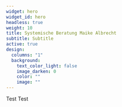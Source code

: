 ```yaml
---
widget: hero
widget_id: hero
headless: true
weight: 10
title: Systemische Beratung Maike Albrecht
subtitle: Subtitle
active: true
design:
  columns: "1"
  background:
    text_color_light: false
    image_darken: 0
    color: ""
    image: ""
---
```

Test Test